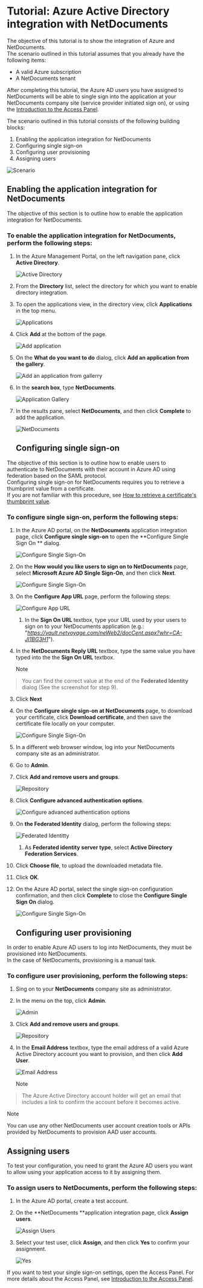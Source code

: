 <properties 
    pageTitle="Tutorial: Azure Active Directory integration with NetDocuments | Microsoft Azure" 
    description="Learn how to use NetDocuments with Azure Active Directory to enable single sign-on, automated provisioning, and more!" 
    services="active-directory" 
    authors="jeevansd"  
    documentationCenter="na" 
    manager="stevenpo"/>

<tags 
    ms.service="active-directory" 
    ms.devlang="na" 
    ms.topic="article" 
    ms.tgt_pltfrm="na" 
    ms.workload="identity" 
    ms.date="01/14/2016" 
    ms.author="jeedes" />

# Tutorial: Azure Active Directory integration with NetDocuments
The objective of this tutorial is to show the integration of Azure and NetDocuments.  
The scenario outlined in this tutorial assumes that you already have the following items:

* A valid Azure subscription
* A NetDocuments tenant

After completing this tutorial, the Azure AD users you have assigned to NetDocuments will be able to single sign into the application at your NetDocuments company site (service provider initiated sign on), or using the [Introduction to the Access Panel](active-directory-saas-access-panel-introduction.md).

The scenario outlined in this tutorial consists of the following building blocks:

1. Enabling the application integration for NetDocuments
2. Configuring single sign-on
3. Configuring user provisioning
4. Assigning users

![Scenario](./media/active-directory-saas-netdocuments-tutorial/IC795040.png "Scenario")

## Enabling the application integration for NetDocuments
The objective of this section is to outline how to enable the application integration for NetDocuments.

### To enable the application integration for NetDocuments, perform the following steps:
1. In the Azure Management Portal, on the left navigation pane, click **Active Directory**.

   ![Active Directory](./media/active-directory-saas-netdocuments-tutorial/IC700993.png "Active Directory")

2. From the **Directory** list, select the directory for which you want to enable directory integration.

3. To open the applications view, in the directory view, click **Applications** in the top menu.

   ![Applications](./media/active-directory-saas-netdocuments-tutorial/IC700994.png "Applications")

4. Click **Add** at the bottom of the page.

   ![Add application](./media/active-directory-saas-netdocuments-tutorial/IC749321.png "Add application")

5. On the **What do you want to do** dialog, click **Add an application from the gallery**.

   ![Add an application from gallerry](./media/active-directory-saas-netdocuments-tutorial/IC749322.png "Add an application from gallerry")

6. In the **search box**, type **NetDocuments**.

   ![Application Gallery](./media/active-directory-saas-netdocuments-tutorial/IC795041.png "Application Gallery")

7. In the results pane, select **NetDocuments**, and then click **Complete** to add the application.

   ![NetDocuments](./media/active-directory-saas-netdocuments-tutorial/IC795042.png "NetDocuments")

   ## Configuring single sign-on

The objective of this section is to outline how to enable users to authenticate to NetDocuments with their account in Azure AD using federation based on the SAML protocol.  
Configuring single sign-on for NetDocuments requires you to retrieve a thumbprint value from a certificate.  
If you are not familiar with this procedure, see [How to retrieve a certificate's thumbprint value](http://youtu.be/YKQF266SAxI).

### To configure single sign-on, perform the following steps:
1. In the Azure AD portal, on the **NetDocuments** application integration page, click **Configure single sign-on** to open the **Configure Single Sign On ** dialog.

   ![Configure Single Sign-On](./media/active-directory-saas-netdocuments-tutorial/IC795043.png "Configure Single Sign-On")

2. On the **How would you like users to sign on to NetDocuments** page, select **Microsoft Azure AD Single Sign-On**, and then click **Next**.

   ![Configure Single Sign-On](./media/active-directory-saas-netdocuments-tutorial/IC795044.png "Configure Single Sign-On")

3. On the **Configure App URL** page, perform the following steps:

   ![Configure App URL](./media/active-directory-saas-netdocuments-tutorial/IC795045.png "Configure App URL")

   1. In the **Sign On URL** textbox, type your URL used by your users to sign on to your NetDocuments application (e.g.: "*https://vault.netvoyage.com/neWeb2/docCent.aspx?whr=CA-JI1BG3H1*").
2. In the **NetDocuments Reply URL** textbox, type the same value you have typed into the the **Sign On URL** textbox.  

   > [!NOTE]
> You can find the correct value at the end of the **Federated Identity** dialog (See the screenshot for step 9).
> 
3. Click **Next**


4. On the **Configure single sign-on at NetDocuments** page, to download your certificate, click **Download certificate**, and then save the certificate file locally on your computer.

   ![Configure Single Sign-On](./media/active-directory-saas-netdocuments-tutorial/IC795046.png "Configure Single Sign-On")

5. In a different web browser window, log into your NetDocuments company site as an administrator.

6. Go to **Admin**.

7. Click **Add and remove users and groups**.

   ![Repository](./media/active-directory-saas-netdocuments-tutorial/IC795047.png "Repository")

8. Click **Configure advanced authentication options**.

   ![Configure advanced authentication options](./media/active-directory-saas-netdocuments-tutorial/IC795048.png "Configure advanced authentication options")

9. On **the Federated Identity** dialog, perform the following steps:

   ![Federated Identitty](./media/active-directory-saas-netdocuments-tutorial/IC795049.png "Federated Identitty")

   1. As **Federated identity server type**, select **Active Directory Federation Services**.
2. Click **Choose file**, to upload the downloaded metadata file.
3. Click **OK**.

10. On the Azure AD portal, select the single sign-on configuration confirmation, and then click **Complete** to close the **Configure Single Sign On** dialog.

    ![Configure Single Sign-On](./media/active-directory-saas-netdocuments-tutorial/IC795050.png "Configure Single Sign-On")

    ## Configuring user provisioning

In order to enable Azure AD users to log into NetDocuments, they must be provisioned into NetDocuments.  
In the case of NetDocuments, provisioning is a manual task.

### To configure user provisioning, perform the following steps:
1. Sing on to your **NetDocuments** company site as administrator.

2. In the menu on the top, click **Admin**.

   ![Admin](./media/active-directory-saas-netdocuments-tutorial/IC795051.png "Admin")

3. Click **Add and remove users and groups**.

   ![Repository](./media/active-directory-saas-netdocuments-tutorial/IC795047.png "Repository")

4. In the **Email Address** textbox, type the email address of a valid Azure Active Directory account you want to provision, and then click **Add User**.

   ![Email Address](./media/active-directory-saas-netdocuments-tutorial/IC795053.png "Email Address")

   > [!NOTE]
> The Azure Active Directory account holder will get an email that includes a link to confirm the account before it becomes active.
> 
> 

> [!NOTE]
> You can use any other NetDocuments user account creation tools or APIs provided by NetDocuments to provision AAD user accounts.
> 
> 
## Assigning users
To test your configuration, you need to grant the Azure AD users you want to allow using your application access to it by assigning them.

### To assign users to NetDocuments, perform the following steps:
1. In the Azure AD portal, create a test account.

2. On the **NetDocuments **application integration page, click **Assign users**.

   ![Assign Users](./media/active-directory-saas-netdocuments-tutorial/IC795054.png "Assign Users")

3. Select your test user, click **Assign**, and then click **Yes** to confirm your assignment.

   ![Yes](./media/active-directory-saas-netdocuments-tutorial/IC767830.png "Yes")


If you want to test your single sign-on settings, open the Access Panel. For more details about the Access Panel, see [Introduction to the Access Panel](active-directory-saas-access-panel-introduction.md).

